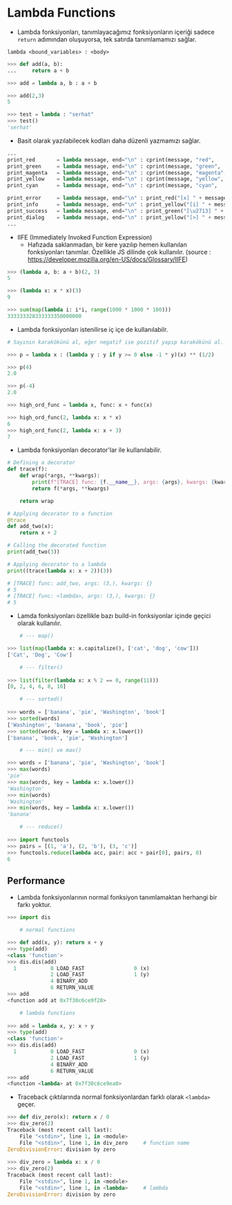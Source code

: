 # Lambda Functions

- Lambda fonksiyonları, tanımlayacağımız fonksiyonların içeriği sadece `return` adımından oluşuyorsa, tek satırda tanımlamamızı sağlar. 

```
lambda <bound_variables> : <body>
```

```python
>>> def add(a, b):
...     return a + b

>>> add = lambda a, b : a + b

>>> add(2,3)
5

>>> test = lambda : "serhat"
>>> test()
'serhat'
```

- Basit olarak yazılabilecek kodları daha düzenli yazmamızı sağlar.

```python
...
print_red       = lambda message, end="\n" : cprint(message, "red",     end=end, attrs=['blink'])
print_green     = lambda message, end="\n" : cprint(message, "green",   end=end, attrs=['blink'])
print_magenta   = lambda message, end="\n" : cprint(message, "magenta", end=end, attrs=['blink'])
print_yellow    = lambda message, end="\n" : cprint(message, "yellow",  end=end, attrs=['blink'])
print_cyan      = lambda message, end="\n" : cprint(message, "cyan",    end=end, attrs=['blink'])

print_error     = lambda message, end="\n" : print_red("[x] " + message, end)
print_info      = lambda message, end="\n" : print_yellow("[i] " + message, end)
print_success   = lambda message, end="\n" : print_green("[\u2713] " + message, end)
print_dialog    = lambda message, end="\n" : print_yellow("[>] " + message, end)
...
```

- IIFE (Immediately Invoked Function Expression)
    - Hafızada saklanmadan, bir kere yazılıp hemen kullanılan fonksiyonları tanımlar. Özellikle JS dilinde çok kullanılır. (source : https://developer.mozilla.org/en-US/docs/Glossary/IIFE)

```python
>>> (lambda a, b: a + b)(2, 3)
5

>>> (lambda x: x * x)(3)
9

>>> sum(map(lambda i: i*i, range(1000 * 1000 * 100)))
333333328333333350000000
```

- Lambda fonksiyonları istenilirse iç içe de kullanılabilr.

```python
# Sayının karakökünü al, eğer negatif ise pozitif yapıp karakökünü al.

>>> p = lambda x : (lambda y : y if y >= 0 else -1 * y)(x) ** (1/2)

>>> p(4)
2.0

>>> p(-4)
2.0
```

```python
>>> high_ord_func = lambda x, func: x + func(x)

>>> high_ord_func(2, lambda x: x * x)
6
>>> high_ord_func(2, lambda x: x + 3)
7
```

- Lambda fonksiyonları decorator'lar ile kullanılabilir.

```python
# Defining a decorator
def trace(f):
    def wrap(*args, **kwargs):
        print(f"[TRACE] func: {f.__name__}, args: {args}, kwargs: {kwargs}")
        return f(*args, **kwargs)

    return wrap

# Applying decorator to a function
@trace
def add_two(x):
    return x + 2

# Calling the decorated function
print(add_two(3))

# Applying decorator to a lambda
print((trace(lambda x: x + 2))(3))

# [TRACE] func: add_two, args: (3,), kwargs: {}
# 5
# [TRACE] func: <lambda>, args: (3,), kwargs: {}
# 5
```

- Lamda fonksiyonları özellikle bazı build-in fonksiyonlar içinde geçici olarak kullanılır.

```python
	# --- map()

>>> list(map(lambda x: x.capitalize(), ['cat', 'dog', 'cow']))
['Cat', 'Dog', 'Cow']

	# --- filter()
    
>>> list(filter(lambda x: x % 2 == 0, range(11)))
[0, 2, 4, 6, 8, 10]

	# --- sorted()
    
>>> words = ['banana', 'pie', 'Washington', 'book']
>>> sorted(words)
['Washington', 'banana', 'book', 'pie']
>>> sorted(words, key = lambda x: x.lower())
['banana', 'book', 'pie', 'Washington']

	# --- min() ve max()

>>> words = ['banana', 'pie', 'Washington', 'book']
>>> max(words)
'pie'
>>> max(words, key = lambda x: x.lower())
'Washington'
>>> min(words)
'Washington'
>>> min(words, key = lambda x: x.lower())
'banana'

	# --- reduce()
    
>>> import functools
>>> pairs = [(1, 'a'), (2, 'b'), (3, 'c')]
>>> functools.reduce(lambda acc, pair: acc + pair[0], pairs, 0)
6
```

## Performance

- Lambda fonksiyonlarının normal fonksiyon tanımlamaktan herhangi bir farkı yoktur.

```python
>>> import dis

	# normal functions

>>> def add(x, y): return x + y
>>> type(add)
<class 'function'>
>>> dis.dis(add)
  1           0 LOAD_FAST                0 (x)
              2 LOAD_FAST                1 (y)
              4 BINARY_ADD
              6 RETURN_VALUE
>>> add
<function add at 0x7f30c6ce9f28>

	# lambda functions
    
>>> add = lambda x, y: x + y
>>> type(add)
<class 'function'>
>>> dis.dis(add)
  1           0 LOAD_FAST                0 (x)
              2 LOAD_FAST                1 (y)
              4 BINARY_ADD
              6 RETURN_VALUE
>>> add
<function <lambda> at 0x7f30c6ce9ea0>
```

- Traceback çıktılarında normal fonksiyonlardan farklı olarak `<lambda>` geçer. 

```python
>>> def div_zero(x): return x / 0
>>> div_zero(2)
Traceback (most recent call last):
    File "<stdin>", line 1, in <module>
    File "<stdin>", line 1, in div_zero		# function name
ZeroDivisionError: division by zero
    
>>> div_zero = lambda x: x / 0
>>> div_zero(2)
Traceback (most recent call last):
    File "<stdin>", line 1, in <module>
    File "<stdin>", line 1, in <lambda>		# lambda
ZeroDivisionError: division by zero
```
